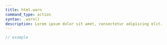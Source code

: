 ```yaml
---
title: html.warn
command_type: action
syntax: .warn()
description: Lorem ipsum dolor sit amet, consectetur adipiscing elit.
---
```


```javascript
// example
```